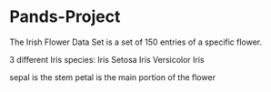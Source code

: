 # Pands-Project
 
The Irish Flower Data Set is a set of 150 entries of a specific flower.

3 different Iris species:
Iris Setosa
Iris Versicolor
Iris  

sepal is the stem
petal is the main portion of the flower
